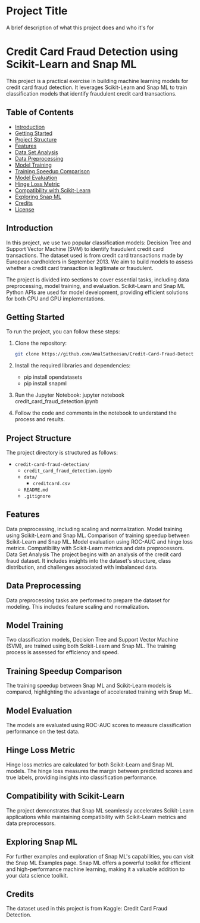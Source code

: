 
# Project Title

A brief description of what this project does and who it's for

# Credit Card Fraud Detection using Scikit-Learn and Snap ML

This project is a practical exercise in building machine learning models for credit card fraud detection. It leverages Scikit-Learn and Snap ML to train classification models that identify fraudulent credit card transactions.

## Table of Contents

- [Introduction](#introduction)
- [Getting Started](#getting-started)
- [Project Structure](#project-structure)
- [Features](#features)
- [Data Set Analysis](#data-set-analysis)
- [Data Preprocessing](#data-preprocessing)
- [Model Training](#model-training)
- [Training Speedup Comparison](#training-speedup-comparison)
- [Model Evaluation](#model-evaluation)
- [Hinge Loss Metric](#hinge-loss-metric)
- [Compatibility with Scikit-Learn](#compatibility-with-scikit-learn)
- [Exploring Snap ML](#exploring-snap-ml)
- [Credits](#credits)
- [License](#license)

## Introduction

In this project, we use two popular classification models: Decision Tree and Support Vector Machine (SVM) to identify fraudulent credit card transactions. The dataset used is from credit card transactions made by European cardholders in September 2013. We aim to build models to assess whether a credit card transaction is legitimate or fraudulent.

The project is divided into sections to cover essential tasks, including data preprocessing, model training, and evaluation. Scikit-Learn and Snap ML Python APIs are used for model development, providing efficient solutions for both CPU and GPU implementations.

## Getting Started

To run the project, you can follow these steps:

1. Clone the repository:

   ```bash
   git clone https://github.com/AmalSatheesan/Credit-Card-Fraud-Detection

2. Install the required libraries and dependencies:
    
    * pip install opendatasets
    * pip install snapml

    
3. Run the Jupyter Notebook:
    jupyter notebook credit_card_fraud_detection.ipynb

4. Follow the code and comments in the notebook to understand the process and results.

## Project Structure

The project directory is structured as follows:

- `credit-card-fraud-detection/`
  - `credit_card_fraud_detection.ipynb`
  - `data/`
    - `creditcard.csv`
  - `README.md`
  - `.gitignore`


## Features
Data preprocessing, including scaling and normalization.
Model training using Scikit-Learn and Snap ML.
Comparison of training speedup between Scikit-Learn and Snap ML.
Model evaluation using ROC-AUC and hinge loss metrics.
Compatibility with Scikit-Learn metrics and data preprocessors.
Data Set Analysis
The project begins with an analysis of the credit card fraud dataset. It includes insights into the dataset's structure, class distribution, and challenges associated with imbalanced data.

## Data Preprocessing
Data preprocessing tasks are performed to prepare the dataset for modeling. This includes feature scaling and normalization.

## Model Training
Two classification models, Decision Tree and Support Vector Machine (SVM), are trained using both Scikit-Learn and Snap ML. The training process is assessed for efficiency and speed.

## Training Speedup Comparison
The training speedup between Snap ML and Scikit-Learn models is compared, highlighting the advantage of accelerated training with Snap ML.

## Model Evaluation
The models are evaluated using ROC-AUC scores to measure classification performance on the test data.

## Hinge Loss Metric
Hinge loss metrics are calculated for both Scikit-Learn and Snap ML models. The hinge loss measures the margin between predicted scores and true labels, providing insights into classification performance.

## Compatibility with Scikit-Learn
The project demonstrates that Snap ML seamlessly accelerates Scikit-Learn applications while maintaining compatibility with Scikit-Learn metrics and data preprocessors.

## Exploring Snap ML
For further examples and exploration of Snap ML's capabilities, you can visit the Snap ML Examples page. Snap ML offers a powerful toolkit for efficient and high-performance machine learning, making it a valuable addition to your data science toolkit.

## Credits
The dataset used in this project is from Kaggle: Credit Card Fraud Detection.
